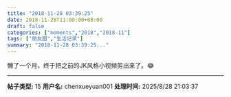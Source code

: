 ```yaml
---
title: "2018-11-28 03:39:25"
date: 2018-11-28T11:00:00+08:00
draft: false
categories: ["moments","2018","2018-11"]
tags: ["朋友圈","生活记录"]
summary: "2018-11-28 03:39:25..."
---
```


懒了一个月，终于把之前的JK风格小视频剪出来了。😂

---

**帖子类型:** 15
**用户名:** chenxueyuan001
**处理时间:** 2025/8/28 21:03:37